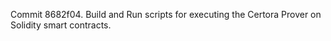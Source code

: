 Commit 8682f04.                    Build and Run scripts for executing the Certora Prover on Solidity smart contracts.